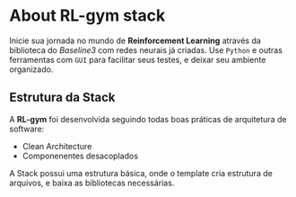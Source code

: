 # About RL-gym stack

Inicie sua jornada no mundo de **Reinforcement Learning** através da biblioteca do *Baseline3* com redes neurais já criadas.
Use `Python` e outras ferramentas com `GUI` para facilitar seus testes, e deixar seu ambiente organizado.


## Estrutura da Stack
A **RL-gym** foi desenvolvida seguindo todas boas práticas de arquitetura de software:
+ Clean Architecture
+ Componenentes desacoplados

A Stack possui uma estrutura básica, onde o template cria estrutura de arquivos, e baixa as bibliotecas necessárias. 
